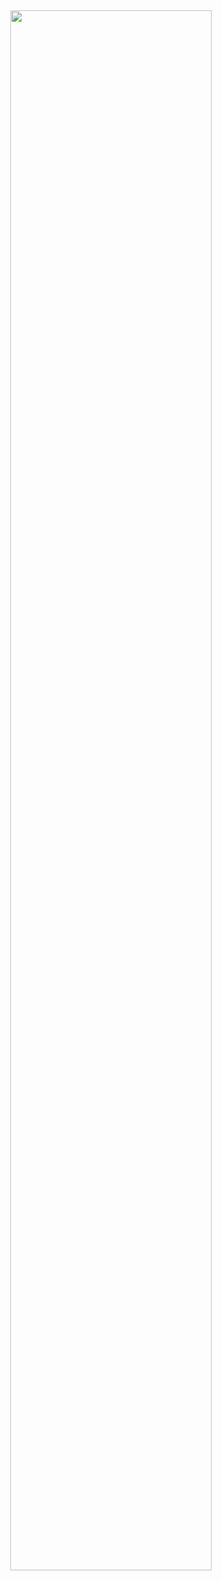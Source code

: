 



<div align="center">


   &nbsp;

<a href="#">
  <img width="80%"
            src="https://github.com/user-attachments/assets/a4ec5537-869d-4f50-a13a-1ded5a8a766d" />
    </a>

</div>
&nbsp;

&nbsp;



